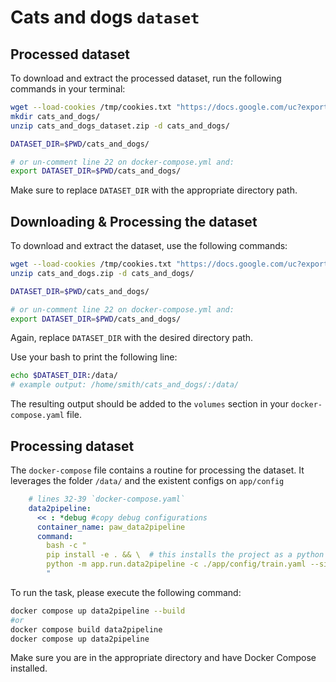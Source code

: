 # Cats and dogs `dataset`

## Processed dataset

To download and extract the processed dataset, run the following commands in your terminal:

```bash
wget --load-cookies /tmp/cookies.txt "https://docs.google.com/uc?export=download&confirm=$(wget --quiet --save-cookies /tmp/cookies.txt --keep-session-cookies --no-check-certificate 'https://docs.google.com/uc?export=download&id=1FkO7Zj3hx_7FhrfUXDo3Zzsz_NjqA8Eg' -O- | sed -rn 's/.*confirm=([0-9A-Za-z_]+).*/\1\n/p')&id=1FkO7Zj3hx_7FhrfUXDo3Zzsz_NjqA8Eg" -O cats_and_dogs_dataset.zip && rm -rf /tmp/cookies.txt
mkdir cats_and_dogs/
unzip cats_and_dogs_dataset.zip -d cats_and_dogs/

DATASET_DIR=$PWD/cats_and_dogs/

# or un-comment line 22 on docker-compose.yml and:
export DATASET_DIR=$PWD/cats_and_dogs/
```

Make sure to replace `DATASET_DIR` with the appropriate directory path.

## Downloading & Processing the dataset

To download and extract the dataset, use the following commands:


```bash
wget --load-cookies /tmp/cookies.txt "https://docs.google.com/uc?export=download&confirm=$(wget --quiet --save-cookies /tmp/cookies.txt --keep-session-cookies --no-check-certificate 'https://docs.google.com/uc?export=download&id=1o45kLDLQBox1uk6wcM_F4hwwgg0pI7G' -O- | sed -rn 's/.*confirm=([0-9A-Za-z_]+).*/\1\n/p')&id=1o45kLDLQBox1uk6wcM_F4hwwgg0pI7G" -O cats_and_dogs.zip && rm -rf /tmp/cookies.txt
unzip cats_and_dogs.zip -d cats_and_dogs/

DATASET_DIR=$PWD/cats_and_dogs/

# or un-comment line 22 on docker-compose.yml and:
export DATASET_DIR=$PWD/cats_and_dogs/
```

Again, replace `DATASET_DIR` with the desired directory path.

Use your bash to print the following line:
```bash
echo $DATASET_DIR:/data/
# example output: /home/smith/cats_and_dogs/:/data/
```
The resulting output should be added to the `volumes` section in your `docker-compose.yaml` file.

## Processing dataset

The `docker-compose` file contains a routine for processing the dataset.
It leverages the folder `/data/` and the existent configs on `app/config`

```yaml
    # lines 32-39 `docker-compose.yaml`
    data2pipeline:
      << : *debug #copy debug configurations
      container_name: paw_data2pipeline
      command:
        bash -c "
        pip install -e . && \  # this installs the project as a python package
        python -m app.run.data2pipeline -c ./app/config/train.yaml --singles
        "
```

To run the task, please execute the following command:

```bash
docker compose up data2pipeline --build
#or
docker compose build data2pipeline
docker compose up data2pipeline
```

Make sure you are in the appropriate directory and have Docker Compose installed.
